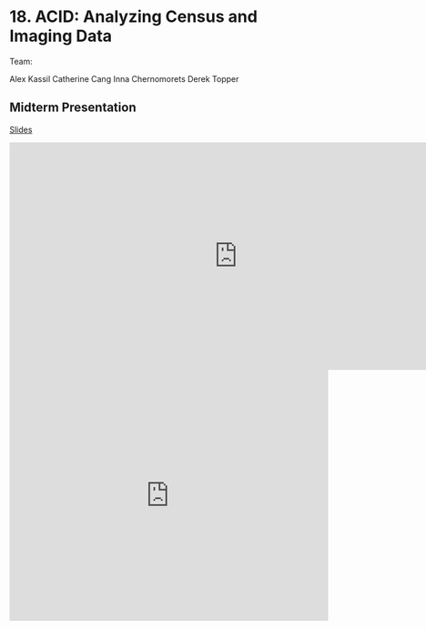 # 18. ACID: Analyzing Census and Imaging Data

Team:

Alex Kassil
Catherine Cang
Inna Chernomorets
Derek Topper

## Midterm Presentation

[Slides](midterm/18.pptx)

<center><iframe src="http://docs.google.com/gview?url=http://courses.d2l.ai/berkeley-stat-157/projects/midterm/18.pptx&embedded=true"
    style="width:800px; height:400px;" frameborder="0"></iframe></center>

<center><iframe width="560" height="441" src="https://www.youtube.com/embed/HnOszl8SBv8" frameborder="0" allowfullscreen></iframe></center>
